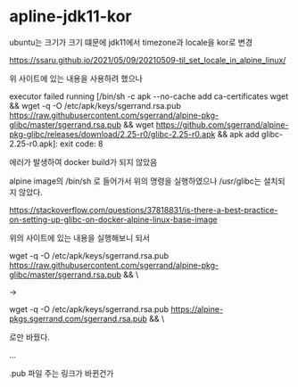 # apline-jdk11-kor


ubuntu는 크기가 크기 떄문에 jdk11에서 timezone과 locale을 kor로 변경

https://ssaru.github.io/2021/05/09/20210509-til_set_locale_in_alpine_linux/

위 사이트에 있는 내용을 사용하려 했으나 


executor failed running [/bin/sh -c apk --no-cache add ca-certificates wget &&     wget -q -O /etc/apk/keys/sgerrand.rsa.pub https://raw.githubusercontent.com/sgerrand/alpine-pkg-glibc/master/sgerrand.rsa.pub &&     wget https://github.com/sgerrand/alpine-pkg-glibc/releases/download/2.25-r0/glibc-2.25-r0.apk &&     apk add glibc-2.25-r0.apk]: exit code: 8

에러가 발생하여 docker build가 되지 않았음

alpine image의 /bin/sh 로 들어가서 위의 명령을 실행하였으나 /usr/glibc는 설치되지 않았다.


https://stackoverflow.com/questions/37818831/is-there-a-best-practice-on-setting-up-glibc-on-docker-alpine-linux-base-image

위의 사이트에 있는 내용을 실행해보니 되서 

wget -q -O /etc/apk/keys/sgerrand.rsa.pub https://raw.githubusercontent.com/sgerrand/alpine-pkg-glibc/master/sgerrand.rsa.pub && \
    
->

wget -q -O /etc/apk/keys/sgerrand.rsa.pub https://alpine-pkgs.sgerrand.com/sgerrand.rsa.pub && \

로만 바꿨다.

...

.pub 파일 주는 링크가 바뀐건가 
